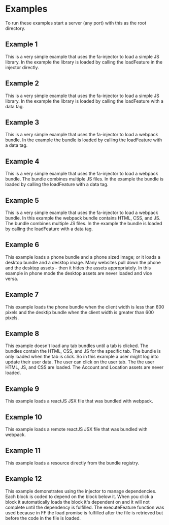 # Examples

To run these examples start a server (any port) with this as the root directory.

## Example 1

This is a very simple example that uses the fa-injector to load a simple JS
library.  In the example the library is loaded by calling the loadFeature in
the injector directly.

## Example 2

This is a very simple example that uses the fa-injector to load a simple JS
library.  In the example the library is loaded by calling the loadFeature with
a data tag.

## Example 3

This is a very simple example that uses the fa-injector to load a webpack
bundle.  In the example the bundle is loaded by calling the loadFeature with
a data tag.

## Example 4

This is a very simple example that uses the fa-injector to load a webpack
bundle.  The bundle combines multiple JS files.  In the example the bundle
is loaded by calling the loadFeature with a data tag.

## Example 5

This is a very simple example that uses the fa-injector to load a webpack
bundle.  In this example the webpack bundle contains HTML, CSS, and JS.
The bundle combines multiple JS files.  In the example the bundle is loaded
by calling the loadFeature with a data tag.

## Example 6

This example loads a phone bundle and a phone sized image; or it loads a desktop
bundle and a desktop image.  Many websites pull down the phone and the desktop
assets - then it hides the assets appropriately.  In this example in phone mode
the desktop assets are never loaded and vice versa.

## Example 7

This example loads the phone bundle when the client width is less than 600 pixels
and the desktip bundle when the client width is greater than 600 pixels.

## Example 8

This example doesn't load any tab bundles until a tab is clicked.  The bundles
contain the HTML, CSS, and JS for the specific tab.  The bundle is only loaded
when the tab is click.  So in this example a user might log into update their
user data.  The user can click on the user tab.  The the user HTML, JS, and CSS
are loaded.  The Account and Location assets are never loaded.

## Example 9

This example loads a reactJS JSX file that was bundled with webpack.

## Example 10

This example loads a remote reactJS JSX file that was bundled with webpack.

## Example 11

This example loads a resource directly from the bundle registry.

## Example 12

This example demonstrates using the injector to manage dependencies.  Each block
is coded to depend on the block below it.  When you click a block it automatically
loads the block it's dependent on and it will not complete until the dependency
is fulfilled.  The executeFeature function was used because in FF the load promise
is fulfilled after the file is retrieved but before the code in the file is loaded.
